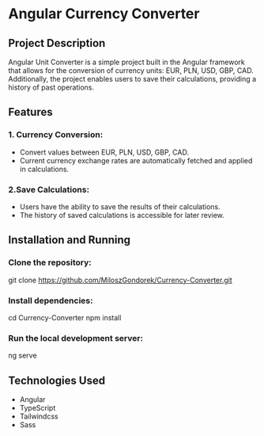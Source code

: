 # Angular Currency Converter
## Project Description

Angular Unit Converter is a simple project built in the Angular framework that allows for the conversion of currency units: EUR, PLN, USD, GBP, CAD. Additionally, the project enables users to save their calculations, providing a history of past operations.

## Features

### 1. Currency Conversion:
  - Convert values between EUR, PLN, USD, GBP, CAD.
  - Current currency exchange rates are automatically fetched and applied in calculations.

### 2.Save Calculations:
  - Users have the ability to save the results of their calculations.
  - The history of saved calculations is accessible for later review.

## Installation and Running

### Clone the repository:
  git clone https://github.com/MiloszGondorek/Currency-Converter.git

### Install dependencies:
  cd Currency-Converter
  npm install

### Run the local development server:
  ng serve

## Technologies Used
  - Angular
  - TypeScript
  - Tailwindcss
  - Sass
